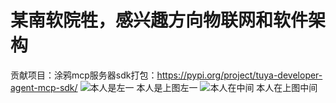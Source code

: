 # 某南软院牲，感兴趣方向物联网和软件架构
贡献项目：涂鸦mcp服务器sdk打包：https://pypi.org/project/tuya-developer-agent-mcp-sdk/
![本人是左一](https://github.com/user-attachments/assets/6fe694c4-ed42-4c10-a8b4-b97eaea330b1)
本人是上图左一
![本人在中间](https://github.com/user-attachments/assets/5156408b-c47b-4a08-afeb-c571a0a099b0)
本人在上图中间

